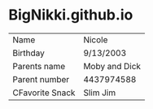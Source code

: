 # BigNikki.github.io 

<table>
<tr><td>Name</td><td>Nicole</td></tr>
<tr><td>Birthday</td><td>9/13/2003</td></tr>
<tr><td>Parents name</td><td>Moby and Dick</td></tr>
<tr><td>Parent number</td><td>4437974588</td></tr>
<tr><td>CFavorite Snack</td><td>Slim Jim</td></tr>

</table>
